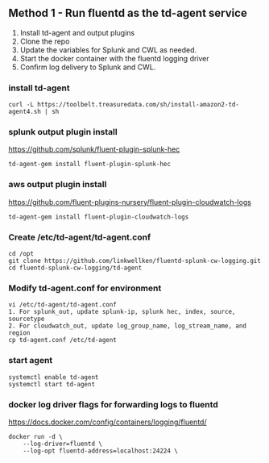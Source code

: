 ## Method 1 - Run fluentd as the td-agent service
1. Install td-agent and output plugins
2. Clone the repo
3. Update the variables for Splunk and CWL as needed.
4. Start the docker container with the fluentd logging driver
5. Confirm log delivery to Splunk and CWL.

### install td-agent
```
curl -L https://toolbelt.treasuredata.com/sh/install-amazon2-td-agent4.sh | sh
```

### splunk output plugin install
https://github.com/splunk/fluent-plugin-splunk-hec
```
td-agent-gem install fluent-plugin-splunk-hec
```

### aws output plugin install
https://github.com/fluent-plugins-nursery/fluent-plugin-cloudwatch-logs
```
td-agent-gem install fluent-plugin-cloudwatch-logs
```

### Create /etc/td-agent/td-agent.conf
```
cd /opt
git clone https://github.com/linkwellken/fluentd-splunk-cw-logging.git
cd fluentd-splunk-cw-logging/td-agent
```

### Modify td-agent.conf for environment
```
vi /etc/td-agent/td-agent.conf
1. For splunk_out, update splunk-ip, splunk hec, index, source, sourcetype
2. For cloudwatch_out, update log_group_name, log_stream_name, and region
cp td-agent.conf /etc/td-agent
```

### start agent
```
systemctl enable td-agent
systemctl start td-agent
```

### docker log driver flags for forwarding logs to fluentd
https://docs.docker.com/config/containers/logging/fluentd/
```
docker run -d \
    --log-driver=fluentd \
    --log-opt fluentd-address=localhost:24224 \
```
